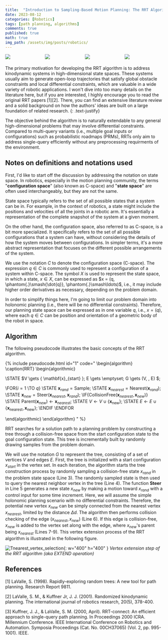 ```yaml
---
title:  "Introduction to Sampling-Based Motion Planning: The RRT Algorithm"
date: 2023-08-12
categories: [Robotics]
tags: [path planning, algorithms]
comments: true
published: true
math: true
img_path: /assets/img/posts/robotics/
---
```

<div style="display: flex; margin-bottom: 20px;">
    <img src="empty_map.gif" style="flex: 1; padding-right: 5px;">
    <img src="map_with_single_cube.gif" style="flex: 1; padding-right: 5px;">
    <img src="map_with_many_homotopy_classes.gif" style="flex: 1; padding-right: 5px;">
    <img src="map_with_single_narrow_passage_gap.gif" style="flex: 1;">
</div>

The primary motivation for developing the RRT algorithm is to address kinodynamic systems in high-dimensional state spaces. These systems usually aim to generate open-loop trajectories that satisfy global obstacle constraints and local differential constraints, which are valuable in a wide variety of robotic applications. I won't dive into too many details on the literature here, but if you are interested, I highly encourage you to read the original RRT papers [1][2]. There, you can find an extensive literature review and a solid background on how the authors' ideas are built on a large foundation of related research.
{: .text-justify}

The objective behind the algorithm is to naturally extendable to any general high-dimensional problems that may involve differential constraints. Compared to multi-query variants (i.e., multiple goal inputs or configurations) such as probabilistic roadmaps (PRMs), RRTs only aim to address single-query efficiently without any preprocessing requirments of the environment.

## Notes on definitions and notations used

First, I'd like to start off the discussion by addressing the notation on state space. In robotics, especially in the motion planning community, the terms "**configuration space**" (also known as C-space) and "**state space**" are often used interchangeably, but they are not the same.

State space typically refers to the set of all possible states that a system can be in. For example, in the context of robotics, a state might include the positions and velocities of all the joints in a robotic arm. It's essentially a representation of the complete snapshot of the system at a given moment.

On the other hand, the configuration space, also referred to as C-space, is a bit more specialized. It specifically refers to the set of all possible configurations that a system can have, without considering the details of how the system moves between configurations. In simpler terms, it's a more abstract representation that focuses on the different possible arrangements of the system.

We use the notation $C$ to denote the configuration space (C-space). The expression $q \in C$ is commonly used to represent a configuration of a system within C-space. The symbol $X$ is used to represent the state space, in which a state, $x \in X$, can be expressed as $x = (q, \phantom{.}\smash{\dot{q}}, \phantom{.}\smash\ldots)$, i.e., it may include higher order derivatives as necessary, depending on the problem domain.

In order to simplify things here, I'm going to limit our problem domain into holonomic planning (i.e., there will be no differential constraints). Therefore, our planning state space can be expressed as in one variable $q$, i.e., $x = (q)$, where each $q \in C$ can be position and orientation of a geometric body of the robot in space.

## Algorithm

The following pseudocode illustrates the basic concepts of the RRT algorithm.

{% include pseudocode.html id="1" code="
\begin{algorithm}
\caption{RRT}
\begin{algorithmic}

\STATE $V \gets \{ \mathbf{x}_{start} \}; E \gets \emptyset; G \gets (V, \, E) $;

\FOR{$i = 1$ \TO $q$}
    \STATE $\mathbf{x}_{rand} = \text{Sample}$;
    \STATE $\mathbf{x}_{nearest} = \text{Nearest}(\mathbf{x}_{rand})$;
    \STATE $\mathbf{x}_{new} = \text{Steer}(\mathbf{x}_{nearest}, \mathbf{x}_{rand})$;
    \IF{$\text{CollisionFree}(\mathbf{x}_{nearest}, \mathbf{x}_{new})$}
        \STATE $\text{Parent}(\mathbf{x}_{new}) \gets \mathbf{x}_{nearest}$;
        \STATE $V \gets V \cup \{ \mathbf{x}_{\text{new}} \}$;
        \STATE $E \gets E \cup \{ \mathbf{x}_{\text{nearest}}, \mathbf{x}_{\text{new}} \}$;
    \ENDIF
\ENDFOR

\end{algorithmic}
\end{algorithm}
" %}

RRT searches for a solution path to a planning problem by constructing a tree through a collision-free space from the start configuration state to the goal configuration state. This tree is incrementally built by randomly drawing samples from the problem domain.

We will use the notation $G$ to represent the tree, consisting of a set of vertices $V$ and edges $E$. First, the tree is initialized with a start configuration $x_{start}$ in the vertex set. In each iteration, the algorithm starts the tree construction process by randomly sampling a collision-free state $x_{rand}$ in the problem state space (Line 3). The randomly sampled state is then used to query the nearest neighbor vertex in the tree (Line 4). The function **Steer** in Line 5 generates a new state $x_{new}$ by making a motion toward $x_{rand}$ with a control input for some time increment. Here, we will assume the simple holonomic planning scenario with no differential constraints. Therefore, the potential new vertex $x_{new}$ can be simply connected from the nearest vertex $x_{nearest}$, limited by the distance $\Delta{d}$. The algorithm then performs collision checking of the edge $(x_{nearest}, x_{new})$ (Line 6). If this edge is collision-free, $x_{new}$ is added to the vertex set along with the edge, where $x_{new}$'s parent being $x_{nearest}$ (Lines 7-9). This vertex extension process of the RRT algorithm is illustrated in the following figure.

![Tnearest_vertex_selection](vertex_extension_process.jpeg){: w="400" h="400" }
_Vertex extension step of the RRT algorithm (aka EXTEND operation)_



## References
[1] LaValle, S. (1998). Rapidly-exploring random trees: A new tool for path planning. Research Report 9811.

[2] LaValle, S. M., & Kuffner Jr, J. J. (2001). Randomized kinodynamic planning. The international journal of robotics research, 20(5), 378-400.

[3] Kuffner, J. J., & LaValle, S. M. (2000, April). RRT-connect: An efficient approach to single-query path planning. In Proceedings 2000 ICRA. Millennium Conference. IEEE International Conference on Robotics and Automation. Symposia Proceedings (Cat. No. 00CH37065) (Vol. 2, pp. 995-1001). IEEE.

